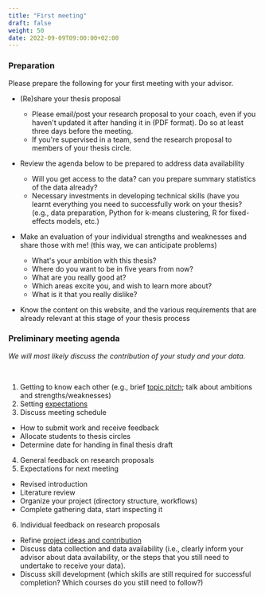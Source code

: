 ```yaml
---
title: "First meeting"
draft: false
weight: 50
date: 2022-09-09T09:00:00+02:00
---
```


### Preparation

Please prepare the following for your first meeting with your advisor.

* (Re)share your thesis proposal
    * Please email/post your research proposal to your coach, even if you haven't updated it after handing it in (PDF format). Do so at least three days before the meeting.
    * If you're supervised in a team, send the research proposal to members of your thesis circle.

* Review the agenda below to be prepared to address data availability 
    * Will you get access to the data? can you prepare summary statistics of the data already?
    * Necessary investments in developing technical skills (have you learnt everything you need to successfully work on your thesis? (e.g., data preparation, Python for k-means clustering, R for fixed-effects models, etc.)

<!--
* Prepare a rough sketch about your [project pipeline](/pipeline)
    * ideally, walk through the [tour at Tilburg Science Hub](https://tilburgsciencehub.com/tour)
    * start to [professionally manage your research project](https://dprep.hannesdatta.com/docs/tutorials/version-control/)
    * set up your [project's pipeline](https://tilburgsciencehub.com/start/new-project)
-->

* Make an evaluation of your individual strengths and weaknesses and share those with me! (this way, we can anticipate problems)
    * What's your ambition with this thesis?
    * Where do you want to be in five years from now?
    * What are you really good at?
    * Which areas excite you, and wish to learn more about?
    * What is it that you really dislike?

* Know the content on this website, and the various requirements that are already relevant at this stage of your thesis process


### Preliminary meeting agenda

*We will most likely discuss the contribution of your study and your data.*

<br>

1. Getting to know each other (e.g., brief [topic pitch](../../topic/pitch); talk about ambitions and strengths/weaknesses)
2. Setting [expectations](../expectation)
3. Discuss meeting schedule 
  * How to submit work and receive feedback
  * Allocate students to thesis circles
  * Determine date for handing in final thesis draft
4. General feedback on research proposals
5. Expectations for next meeting
  * Revised introduction
  * Literature review
  * Organize your project (directory structure, workflows)
  * Complete gathering data, start inspecting it
6. Individual feedback on research proposals
  * Refine [project ideas and contribution](../../topic)
  * Discuss data collection and data availability (i.e., clearly inform your advisor about data availability, or the steps that you still need to undertake to receive your data).
  * Discuss skill development (which skills are still required for successful completion? Which courses do you still need to follow?)

<!--
4. Discuss project ideas and contribution
  * Study these [sections](../../topic) well and be prepared to [pitch your research]!!!
  * Have a list of potential [contributions of your research](../../thesis-outline/literature/contribution)
  * Have an initial [conceptual model](../../thesis-outline/conceptualframework)


7. Time planning and next meetings
  - Revised introduction
  - Prepare literature review
-->